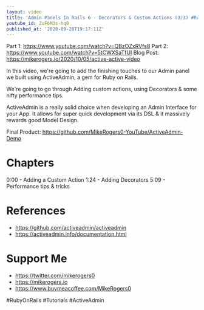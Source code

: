 ```yaml
---
layout: video
title: 'Admin Panels In Rails 6 - Decorators & Custom Actions (3/3) #RubyOnRails'
youtube_id: ZuF6M3s-hq0
published_at: '2020-09-28T19:17:11Z'
---
```

Part 1: https://www.youtube.com/watch?v=QBzOZxRVfs8
Part 2: https://www.youtube.com/watch?v=5tCWXSaTfUI
Blog Post: https://mikerogers.io/2020/10/05/active-active-video

In this video, we're going to add the finishing touches to our Admin panel we built using ActiveAdmin, a gem for Ruby on Rails.

We're going to go through Adding custom actions, using Decorators & some nifty performance tips. 

ActiveAdmin is a really solid choice when developing an Admin Interface for your App. It allows for super quick development via its DSL & it massively rewards good Model Design.

Final Product: https://github.com/MikeRogers0-YouTube/ActiveAdmin-Demo

# Chapters

0:00 - Adding a Custom Action
1:24 - Adding Decorators
5:09 - Performance tips & tricks

# References

- https://github.com/activeadmin/activeadmin
- https://activeadmin.info/documentation.html

# Support Me

- https://twitter.com/mikerogers0
- https://mikerogers.io
- https://www.buymeacoffee.com/MikeRogers0

#RubyOnRails
#Tutorials
#ActiveAdmin